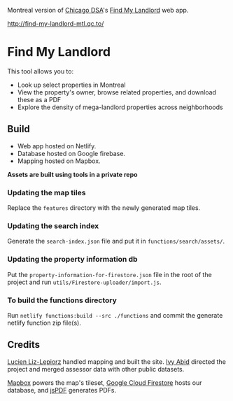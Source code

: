 Montreal version of [Chicago DSA](https://github.com/ChicagoDSA)'s [Find My Landlord](https://github.com/ChicagoDSA/find-my-landlord) web app.

http://find-my-landlord-mtl.qc.to/

# Find My Landlord
This tool allows you to:
- Look up select properties in Montreal
- View the property's owner, browse related properties, and download these as a PDF
- Explore the density of mega-landlord properties across neighborhoods

## Build
- Web app hosted on Netlify.
- Database hosted on Google firebase.
- Mapping hosted on Mapbox.

**Assets are built using tools in a private repo**

### Updating the map tiles
Replace the `features` directory with the newly generated map tiles. 

### Updating the search index
Generate the `search-index.json` file and put it in `functions/search/assets/`.

### Updating the property information db
Put the `property-information-for-firestore.json` file in the root of the project and run `utils/Firestore-uploader/import.js`.

### To build the functions directory
Run `netlify functions:build --src ./functions` and commit the generate netlify function zip file(s).


## Credits
[Lucien Liz-Lepiorz](https://github.com/lucienlizlepiorz) handled mapping and built the site. [Ivy Abid](https://github.com/ivyabid) directed the project and merged assessor data with other public datasets.

[Mapbox](https://www.mapbox.com/) powers the map's tileset, [Google Cloud Firestore](https://firebase.google.com/docs/firestore) hosts our database, and [jsPDF](https://github.com/MrRio/jsPDF) generates PDFs.

